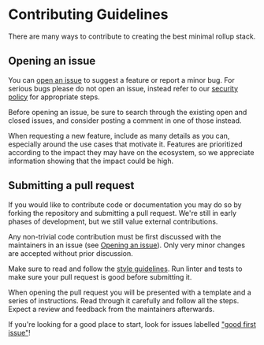 # Contributing Guidelines

There are many ways to contribute to creating the best minimal rollup stack.

## Opening an issue

You can [open an issue](https://github.com/OpenZeppelin/minimal-rollup/issues) to suggest a feature or report a minor bug. For serious bugs please do not open an issue, instead refer to our [security policy](./SECURITY.md) for appropriate steps.

Before opening an issue, be sure to search through the existing open and closed issues, and consider posting a comment in one of those instead.

When requesting a new feature, include as many details as you can, especially around the use cases that motivate it. Features are prioritized according to the impact they may have on the ecosystem, so we appreciate information showing that the impact could be high.

## Submitting a pull request

If you would like to contribute code or documentation you may do so by forking the repository and submitting a pull request. We're still in early phases of development, but we still value external contributions.

Any non-trivial code contribution must be first discussed with the maintainers in an issue (see [Opening an issue](#opening-an-issue)). Only very minor changes are accepted without prior discussion.

Make sure to read and follow the [style guidelines](./STYLE_GUIDE.md). Run linter and tests to make sure your pull request is good before submitting it.

When opening the pull request you will be presented with a template and a series of instructions. Read through it carefully and follow all the steps. Expect a review and feedback from the maintainers afterwards.

If you're looking for a good place to start, look for issues labelled ["good first issue"](https://github.com/OpenZeppelin/minimal-rollup/issues?q=is%3Aissue%20state%3Aopen%20label%3A%22good%20first%20issue%22)!

